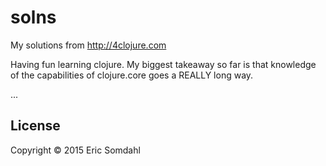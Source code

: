 # solns

My solutions from http://4clojure.com

Having fun learning clojure.  My biggest takeaway so far is that knowledge of the capabilities of clojure.core 
goes a REALLY long way.

...


## License

Copyright © 2015 Eric Somdahl

